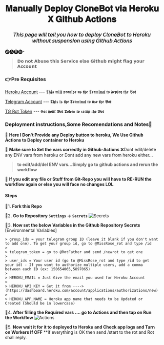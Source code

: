 <div align="center">
<h1>𝐌𝐚𝐧𝐮𝐚𝐥𝐥𝐲 𝐃𝐞𝐩𝐥𝐨𝐲 𝐂𝐥𝐨𝐧𝐞𝐁𝐨𝐭 𝐯𝐢𝐚 𝐇𝐞𝐫𝐨𝐤𝐮 𝐗 𝐆𝐢𝐭𝐡𝐮𝐛 𝐀𝐜𝐭𝐢𝐨𝐧𝐬</h1>
<h3>𝘛𝘩𝘪𝘴 𝘱𝘢𝘨𝘦 𝘸𝘪𝘭𝘭 𝘵𝘦𝘭𝘭 𝘺𝘰𝘶 𝘩𝘰𝘸 𝘵𝘰 𝘥𝘦𝘱𝘭𝘰𝘺 𝘊𝘭𝘰𝘯𝘦𝘉𝘰𝘵 𝘵𝘰 𝘏𝘦𝘳𝘰𝘬𝘶 𝘸𝘪𝘵𝘩𝘰𝘶𝘵 𝘴𝘶𝘴𝘱𝘦𝘯𝘴𝘪𝘰𝘯 𝘶𝘴𝘪𝘯𝘨 𝘎𝘪𝘵𝘩𝘶𝘣 𝘈𝘤𝘵𝘪𝘰𝘯𝘴</h3>
</div>

🅦🅐🅡🅝-
> 𝗗𝗼 𝗻𝗼𝘁 𝗔𝗯𝘂𝘀𝗲 𝘁𝗵𝗶𝘀 𝗦𝗲𝗿𝘃𝗶𝗰𝗲 𝗲𝗹𝘀𝗲 𝗚𝗶𝘁𝗵𝘂𝗯 𝗺𝗶𝗴𝗵𝘁 𝗳𝗹𝗮𝗴 𝘆𝗼𝘂𝗿 𝗔𝗰𝗰𝗼𝘂𝗻𝘁


### 👉Pre Requisites
[Heroku Account](https://heroku.com) --- 𝕿𝖍𝖎𝖘 𝖜𝖎𝖑𝖑 𝖕𝖗𝖔𝖛𝖎𝖉𝖊 𝖚𝖘 𝖙𝖍𝖊 𝕿𝖊𝖗𝖒𝖎𝖓𝖆𝖑 𝖙𝖔 𝖉𝖊𝖕𝖑𝖔𝖞 𝖙𝖍𝖊 𝕭𝖔𝖙

[Telegram Account](https://telegram.org) --- 𝕿𝖍𝖎𝖘 𝖎𝖘 𝖙𝖍𝖊 𝕿𝖊𝖗𝖒𝖎𝖓𝖆𝖑 𝖙𝖔 𝖚𝖘𝖊 𝖙𝖍𝖊 𝕭𝖔𝖙

[TG Rot Token](https://t.me/RotFather) --- 𝕲𝖊𝖙 𝖞𝖔𝖚𝖗 𝕭𝖔𝖙 𝕿𝖔𝖐𝖊𝖓 𝖙𝖔 𝖘𝖊𝖙𝖚𝖕 𝖙𝖍𝖊 𝕭𝖔𝖙

### Deployment instructions,Some Recomendations and Notes🤗

🔷 **Here I Don't Provide any Deploy button to heroku, We Use Github Actions to Deploy container to Heroku**
 
🔷 **Make sure to Set the vars correctly in Github-Actions** ❌Dont edit/delete any ENV vars from heroku or Dont add any new vars from heroku either...
   > **to edit/add/del ENV vars...Simply go to github actions and rerun the workflow**

🔷 **If you edit any file or Stuff from Git-Repo you will have to RE-RUN the workflow again or else you will face no changes LOL** 

#### Steps

🎈1. **Fork this Repo**

🎈2. **Go to Repository `Settings` -> `Secrets`**
    ![Secrets](assets/step-1.png)
    
🎈3. **Now set the below Variables in the Github Repository Secrets**
    [Environmental Variables]
	
	> group_ids = your telegram group ID (leave it blank if you don't want to add one). To get your group id, go to @MissRose_rot and type /id
    > 
    > telegram_token = go to @RotFather and send /newrot to get one
	>
    > user_ids = Your user id (go to @MissRose_rot and type /id to get your id) - If you want to authorize multiple users, add a comma between each ID (ex: 150654065,5897065)
	>
	> HEROKU_EMAIL = Just Give the email you used for Heroku Account
	>
	> HEROKU_API_KEY = Get it from ---->(https://dashboard.heroku.com/account/applications/authorizations/new)
	>
	> HEROKU_APP_NAME = Heroku app name that needs to be Updated or Created (Should be in lowercase)
	

🎈4. **After filling the Required vars .... go to Actions and then tap on Run the Workflow**
    ![Actions](assets/step-2.png)

🎉5. **Now wait it for it to deployed to Heroku and Check app logs and Turn on Workers If OFF** **if everything is OK then send /start to the rot and Rot shall reply.
